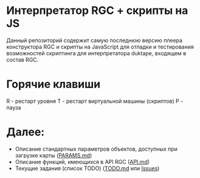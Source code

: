 # Интерпретатор RGC + скрипты на JS

Данный репозиторий содержит самую последнюю версию плеера конструктора RGC и скрипты на JavaScript для отладки и тестирования возможностей скриптинга для интерпретатора duktape, входящем в состав RGC.

# Горячие клавиши
R - рестарт уровня
T - рестарт виртуальной машины (скриптов)
P - пауза 

# Далее:
  - Описание стандартных параметров объектов, доступных при загрузке карты ([PARAMS.md])
  - Описание функций, имеющихся в API RGC ([API.md])
  - Текущие задания (список TODO) ([TODO.md] или [Issues])
  
[PARAMS.md]: <https://github.com/vuvk/rgc_interpreter/blob/master/PARAMS.md>
[API.md]: <https://github.com/vuvk/rgc_interpreter/blob/master/API.md>
[TODO.md]: <https://github.com/vuvk/rgc_interpreter/blob/master/TODO.md>
[Issues]: <https://github.com/vuvk/rgc_interpreter/issues>
